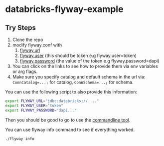 # databricks-flyway-example

## Try Steps

1. Clone the repo
2. modify flyway.conf with 
   1. [flyway.url](https://flywaydb.org/documentation/configuration/parameters/url)
   2. [flyway.user](https://flywaydb.org/documentation/configuration/parameters/user) (this should be token e.g flyway.user=token)
   3. [flyway.password](https://flywaydb.org/documentation/configuration/parameters/password) (the value of the token e.g flyway.password=dapi)
3. You can click on the links to see how to provide them via env variables or arg flags.
4. Make sure you specify catalog and default schema in the url via: `ConnCatalog=...;` for catalog, `ConnSchema=...;` for schema.

You can use the following script to also provide this information:

```sh
export FLYWAY_URL="jdbc:databricks://...."
export FLYWAY_USER="token"
export FLYWAY_PASSWORD="dapi..."
```

Then you should be good to go to use the [commandline tool](https://flywaydb.org/documentation/usage/commandline/).

You can use flyway info command to see if everything worked.

```sh
./flyway info
```